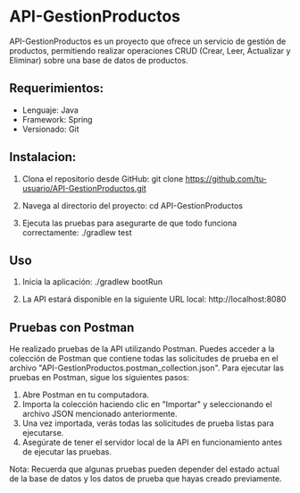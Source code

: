 # API-GestionProductos
API-GestionProductos es un proyecto que ofrece un servicio de gestión de productos, permitiendo realizar operaciones CRUD (Crear, Leer, Actualizar y Eliminar) sobre una base de datos de productos.

## Requerimientos:
- Lenguaje: Java
- Framework: Spring
- Versionado: Git

## Instalacion:
1) Clona el repositorio desde GitHub:
git clone https://github.com/tu-usuario/API-GestionProductos.git

2) Navega al directorio del proyecto:
cd API-GestionProductos

3) Ejecuta las pruebas para asegurarte de que todo funciona correctamente:
./gradlew test

## Uso
1) Inicia la aplicación:
./gradlew bootRun

2) La API estará disponible en la siguiente URL local:
http://localhost:8080

## Pruebas con Postman

He realizado pruebas de la API utilizando Postman. Puedes acceder a la colección de Postman que contiene todas las solicitudes de prueba en el archivo "API-GestionProductos.postman_collection.json".
Para ejecutar las pruebas en Postman, sigue los siguientes pasos:

1. Abre Postman en tu computadora.
2. Importa la colección haciendo clic en "Importar" y seleccionando el archivo JSON mencionado anteriormente.
3. Una vez importada, verás todas las solicitudes de prueba listas para ejecutarse.
4. Asegúrate de tener el servidor local de la API en funcionamiento antes de ejecutar las pruebas.

Nota: Recuerda que algunas pruebas pueden depender del estado actual de la base de datos y los datos de prueba que hayas creado previamente.
